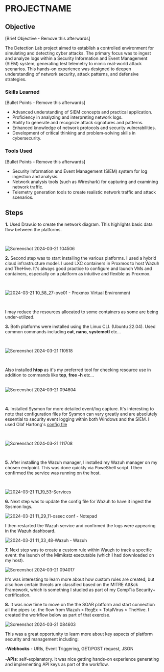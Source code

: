 # PROJECTNAME

## Objective
[Brief Objective - Remove this afterwards]

The Detection Lab project aimed to establish a controlled environment for simulating and detecting cyber attacks. The primary focus was to ingest and analyze logs within a Security Information and Event Management (SIEM) system, generating test telemetry to mimic real-world attack scenarios. This hands-on experience was designed to deepen understanding of network security, attack patterns, and defensive strategies.

### Skills Learned
[Bullet Points - Remove this afterwards]

- Advanced understanding of SIEM concepts and practical application.
- Proficiency in analyzing and interpreting network logs.
- Ability to generate and recognize attack signatures and patterns.
- Enhanced knowledge of network protocols and security vulnerabilities.
- Development of critical thinking and problem-solving skills in cybersecurity.

### Tools Used
[Bullet Points - Remove this afterwards]

- Security Information and Event Management (SIEM) system for log ingestion and analysis.
- Network analysis tools (such as Wireshark) for capturing and examining network traffic.
- Telemetry generation tools to create realistic network traffic and attack scenarios.

## Steps

**1.** Used Draw.io to create the network diagram. This highlights basic data flow between the platforms.<br>

<br>

![Screenshot 2024-03-21 104506](https://github.com/Benrosan/Detection-Lab/assets/160042310/f2712f60-5e33-4212-8239-7cad515fbf8e)


**2.** Second step was to start installing the various platforms. I used a hybrid cloud infrastructure model. I used LXC containers in Proxmox to host Wazuh and TheHive. It's always good practice to configure and launch VMs and containers, especially on a platform as intuitive and flexible as Proxmox.<br>

<br>

![2024-03-21 10_58_27-pve01 - Proxmox Virtual Environment](https://github.com/Benrosan/Detection-Lab/assets/160042310/293ff2af-9ca5-46a4-bd74-9964b6a66edc)

<br>

I may reduce the resources allocated to some containers as some are being under-utilized.<br>

**3.** Both platforms were installed using the Linux CLI. (Ubuntu 22.04). Used common commands including **cat**, **nano**, **systemctl** etc...<br>

<br>

![Screenshot 2024-03-21 110518](https://github.com/Benrosan/Detection-Lab/assets/160042310/5e2d12e6-210b-45a0-bd89-458868e87f1e)

<br>

Also installed **htop** as it's my preferred tool for checking resource use in addition to commands like **top**, **free -h** etc...<br>
<br>

![Screenshot 2024-03-21 094804](https://github.com/Benrosan/Detection-Lab/assets/160042310/88a67d77-7236-43a0-8fb6-148234a8d5ed)

<br>

**4.** Installed Sysmon for more detailed event/log capture. It's interesting to note that configuration files for Sysmon can vary greatly and are absolutely essential to security event logging within both Windows and the SIEM. I used Olaf Hartong's <a href="https://github.com/olafhartong/sysmon-modular">config file</a><br>

<br>

![Screenshot 2024-03-21 111708](https://github.com/Benrosan/Detection-Lab/assets/160042310/b9443f7b-2231-4f67-81c1-a7dd0b7a07c0)

<br>

**5**. After installing the Wazuh manager, I installed my Wazuh manager on my chosen endpoint. This was done quickly via PoweShell script. I then confirmed the service was running on the host.<br>

<br>

![2024-03-21 11_19_53-Services](https://github.com/Benrosan/Detection-Lab/assets/160042310/903e80ea-2b18-46a2-ad6b-423796488bac)

**6.** Next step was to update the config file for Wazuh to have it ingest the Sysmon logs.<br>

![2024-03-21 11_29_11-ossec conf - Notepad](https://github.com/Benrosan/Detection-Lab/assets/160042310/b41c2d29-c4d0-486d-8bf7-ee6d95678a0e)

I then restarted the Wazuh service and confirmed the logs were appearing in the Wazuh dashboard.<br>

![2024-03-21 11_33_48-Wazuh - Wazuh](https://github.com/Benrosan/Detection-Lab/assets/160042310/b811216d-4042-4747-955b-cd2b9d82d049)

**7.** Next step was to create a custom rule within Wauzh to track a specific event: the launch of the Mimikatz executable (which I had downloaded on my host).<br>

![Screenshot 2024-03-21 094017](https://github.com/Benrosan/Detection-Lab/assets/160042310/5732f07e-6544-4a2c-9c27-d27e78fd173d)

It's was interesting to learn more about how custom rules are created, but also how certain threats are classified based on the MITRE Att&ck Framework, which is something I studied as part of my CompTia Security+ certification.<br>

**8.** It was now time to move on the the SOAR platform and start connection all the pipes i.e. the flow from Wazuh > RegEx > TotalVirus > TheHive. I created the workflow below as part of that exercise.<br>

![Screenshot 2024-03-21 084603](https://github.com/Benrosan/Detection-Lab/assets/160042310/05c1af6a-ac3d-4f34-ae6c-395322f5a6cc)

This was a great opportunity to learn more about key aspects of platform security and management including:<br>

   -**Webhooks** - URIs, Event Triggering, GET/POST request, JSON<br>
<br>
   -**APIs**: self-explanatory. It was nice getting hands-on experience generating and implementing API keys as part of the workflow.<br>



